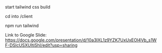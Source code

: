 start tailwind css build 

cd into /client

npm run tailwind


Link to Google Slide:
https://docs.google.com/presentation/d/10a3IXL1z9YZK7UxUxEOl4Vb_s1WF-DSlcUSXUItiShI/edit?usp=sharing